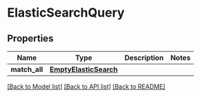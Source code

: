 # ElasticSearchQuery

## Properties
Name | Type | Description | Notes
------------ | ------------- | ------------- | -------------
**match_all** | [**EmptyElasticSearch**](EmptyElasticSearch.md) |  | 

[[Back to Model list]](../README.md#documentation-for-models) [[Back to API list]](../README.md#documentation-for-api-endpoints) [[Back to README]](../README.md)


